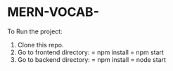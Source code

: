 # MERN-VOCAB-

To Run the project:

1. Clone this repo.
2. Go to frontend directory:
= npm install
= npm start
4. Go to backend directory:
= npm install
= node start
